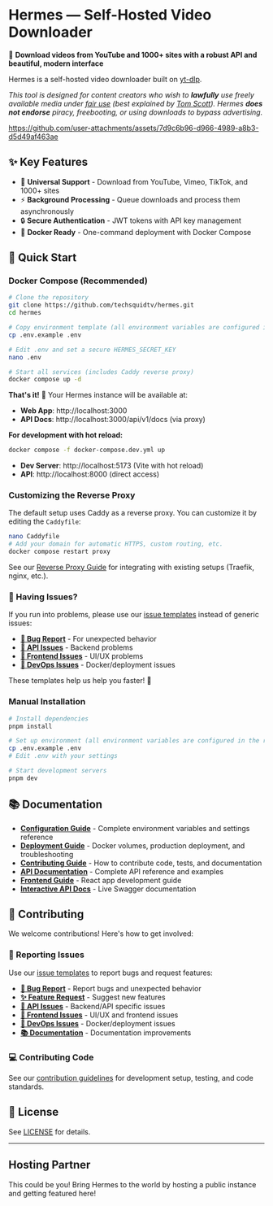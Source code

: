 # Hermes — Self-Hosted Video Downloader

🎥 **Download videos from YouTube and 1000+ sites with a robust API and beautiful, modern interface**

Hermes is a self-hosted video downloader built on [yt-dlp](https://github.com/yt-dlp/yt-dlp).

_This tool is designed for content creators who wish to **lawfully** use freely available media under [fair use](https://en.wikipedia.org/wiki/Fair_use) (best explained by [Tom Scott](https://www.youtube.com/watch?v=1Jwo5qc78QU)).
Hermes **does not endorse** piracy, freebooting, or using downloads to bypass advertising._

https://github.com/user-attachments/assets/7d9c6b96-d966-4989-a8b3-d5d49af463ae

## ✨ Key Features

- 🎥 **Universal Support** - Download from YouTube, Vimeo, TikTok, and 1000+ sites
- ⚡ **Background Processing** - Queue downloads and process them asynchronously
- 🔒 **Secure Authentication** - JWT tokens with API key management
- 🐳 **Docker Ready** - One-command deployment with Docker Compose

## 🚀 Quick Start

### Docker Compose (Recommended)

```bash
# Clone the repository
git clone https://github.com/techsquidtv/hermes.git
cd hermes

# Copy environment template (all environment variables are configured in the root .env file)
cp .env.example .env

# Edit .env and set a secure HERMES_SECRET_KEY
nano .env

# Start all services (includes Caddy reverse proxy)
docker compose up -d
```

**That's it!** 🎉 Your Hermes instance will be available at:
- **Web App**: http://localhost:3000
- **API Docs**: http://localhost:3000/api/v1/docs (via proxy)

**For development with hot reload:**
```bash
docker compose -f docker-compose.dev.yml up
```
- **Dev Server**: http://localhost:5173 (Vite with hot reload)
- **API**: http://localhost:8000 (direct access)

### Customizing the Reverse Proxy

The default setup uses Caddy as a reverse proxy. You can customize it by editing the `Caddyfile`:

```bash
nano Caddyfile
# Add your domain for automatic HTTPS, custom routing, etc.
docker compose restart proxy
```

See our [Reverse Proxy Guide](docs/REVERSE_PROXY_GUIDE.md) for integrating with existing setups (Traefik, nginx, etc.).

### 🐛 Having Issues?

If you run into problems, please use our [issue templates](https://github.com/techsquidtv/hermes/issues/new/choose) instead of generic issues:
- **[🐛 Bug Report](https://github.com/techsquidtv/hermes/issues/new?template=bug_report.yml)** - For unexpected behavior
- **[🔧 API Issues](https://github.com/techsquidtv/hermes/issues/new?template=hermes-api-issue.yml)** - Backend problems
- **[🎨 Frontend Issues](https://github.com/techsquidtv/hermes/issues/new?template=hermes-app-issue.yml)** - UI/UX problems
- **[🐳 DevOps Issues](https://github.com/techsquidtv/hermes/issues/new?template=devops-issue.yml)** - Docker/deployment issues

These templates help us help you faster! 🚀

### Manual Installation

```bash
# Install dependencies
pnpm install

# Set up environment (all environment variables are configured in the root .env file)
cp .env.example .env
# Edit .env with your settings

# Start development servers
pnpm dev
```

## 📚 Documentation

- **[Configuration Guide](docs/CONFIGURATION.md)** - Complete environment variables and settings reference
- **[Deployment Guide](docs/DEPLOYMENT.md)** - Docker volumes, production deployment, and troubleshooting
- **[Contributing Guide](docs/CONTRIBUTING.md)** - How to contribute code, tests, and documentation
- **[API Documentation](packages/hermes-api/README.md)** - Complete API reference and examples
- **[Frontend Guide](packages/hermes-app/README.md)** - React app development guide
- **[Interactive API Docs](http://localhost:8000/docs)** - Live Swagger documentation

## 🤝 Contributing

We welcome contributions! Here's how to get involved:

### 🐛 Reporting Issues
Use our [issue templates](https://github.com/techsquidtv/hermes/issues/new/choose) to report bugs and request features:
- **[🐛 Bug Report](https://github.com/techsquidtv/hermes/issues/new?template=bug_report.yml)** - Report bugs and unexpected behavior
- **[✨ Feature Request](https://github.com/techsquidtv/hermes/issues/new?template=feature_request.yml)** - Suggest new features
- **[🔧 API Issues](https://github.com/techsquidtv/hermes/issues/new?template=hermes-api-issue.yml)** - Backend/API specific issues
- **[🎨 Frontend Issues](https://github.com/techsquidtv/hermes/issues/new?template=hermes-app-issue.yml)** - UI/UX and frontend issues
- **[🐳 DevOps Issues](https://github.com/techsquidtv/hermes/issues/new?template=devops-issue.yml)** - Docker/deployment issues
- **[📚 Documentation](https://github.com/techsquidtv/hermes/issues/new?template=documentation.yml)** - Documentation improvements

### 💻 Contributing Code
See our [contribution guidelines](docs/CONTRIBUTING.md) for development setup, testing, and code standards.

## 📄 License

See [LICENSE](LICENSE) for details.

---

## Hosting Partner

This could be you! Bring Hermes to the world by hosting a public instance and getting featured here!
